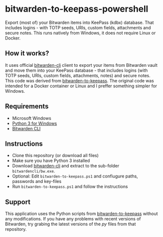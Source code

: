# bitwarden-to-keepass-powershell
Export (most of) your Bitwarden items into KeePass (kdbx) database. That includes logins - with TOTP seeds, URIs, custom fields, attachments and secure notes.
This runs natively from Windows, it does not require Linux or Docker.

## How it works?
It uses official [bitwarden-cli](https://bitwarden.com/help/article/cli/) client to export your items from Bitwarden vault and move them into your KeePass database - that includes logins (with TOTP seeds, URIs, custom fields, attachments, notes) and secure notes.
This code was derived from [bitwarden-to-keepass](https://github.com/davidnemec/bitwarden-to-keepass). The original code was intended for a Docker container or Linux and I preffer something simpler for Windows.

## Requirements
- Microsoft Windows
- [Python 3 for Windows](https://www.python.org/downloads/)
- [Bitwarden CLI](https://github.com/bitwarden/clients/releases)

## Instructions
- Clone this repository (or download all files)
- Make sure you have Python 3 installed
- Download [bitwarden-cli](https://bitwarden.com/help/article/cli/) and extract to the sub-folder `bitwardencli/bw.exe`.
- Optional: Edit `bitwarden-to-keepass.ps1` and confiugure paths, passwords and key-files
- Run `bitwarden-to-keepass.ps1` and follow the instructions

## Support
This application uses the Python scripts from [bitwarden-to-keepass](https://github.com/davidnemec/bitwarden-to-keepass) without any modifications. If you have any problems with recent versions of Bitwarden, try grabing the latest versions of the *py* files from that repository.

